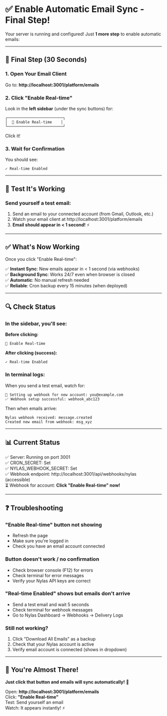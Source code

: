 # ✅ Enable Automatic Email Sync - Final Step!

Your server is running and configured! Just **1 more step** to enable automatic emails:

---

## 🚀 Final Step (30 Seconds)

### **1. Open Your Email Client**

Go to: **http://localhost:3001/platform/emails**

### **2. Click "Enable Real-time"**

Look in the **left sidebar** (under the sync buttons) for:

```
┌─────────────────────────┐
│  🔔 Enable Real-time    │
└─────────────────────────┘
```

Click it!

### **3. Wait for Confirmation**

You should see:
```
✓ Real-time Enabled
```

---

## 🧪 Test It's Working

### **Send yourself a test email:**

1. Send an email to your connected account (from Gmail, Outlook, etc.)
2. Watch your email client at http://localhost:3001/platform/emails
3. **Email should appear in < 1 second!** ⚡

---

## ✅ What's Now Working

Once you click "Enable Real-time":

✅ **Instant Sync**: New emails appear in < 1 second (via webhooks)  
✅ **Background Sync**: Works 24/7 even when browser is closed  
✅ **Automatic**: No manual refresh needed  
✅ **Reliable**: Cron backup every 15 minutes (when deployed)  

---

## 🔍 Check Status

### **In the sidebar, you'll see:**

**Before clicking:**
```
🔔 Enable Real-time
```

**After clicking (success):**
```
✓ Real-time Enabled
```

### **In terminal logs:**
When you send a test email, watch for:
```
🔔 Setting up webhook for new account: you@example.com
✅ Webhook setup successful: webhook_abc123
```

Then when emails arrive:
```
Nylas webhook received: message.created
Created new email from webhook: msg_xyz
```

---

## 📊 Current Status

✅ Server: Running on port 3001  
✅ CRON_SECRET: Set  
✅ NYLAS_WEBHOOK_SECRET: Set  
✅ Webhook endpoint: http://localhost:3001/api/webhooks/nylas (accessible)  
⏳ Webhook for account: **Click "Enable Real-time" now!**  

---

## ❓ Troubleshooting

### **"Enable Real-time" button not showing**
- Refresh the page
- Make sure you're logged in
- Check you have an email account connected

### **Button doesn't work / no confirmation**
- Check browser console (F12) for errors
- Check terminal for error messages
- Verify your Nylas API keys are correct

### **"Real-time Enabled" shows but emails don't arrive**
- Send a test email and wait 5 seconds
- Check terminal for webhook messages
- Go to Nylas Dashboard → Webhooks → Delivery Logs

### **Still not working?**
1. Click "Download All Emails" as a backup
2. Check that your Nylas account is active
3. Verify email account is connected (shows in dropdown)

---

## 🎉 You're Almost There!

**Just click that button and emails will sync automatically!** 🚀

Open: **http://localhost:3001/platform/emails**  
Click: **"Enable Real-time"**  
Test: Send yourself an email  
Watch: It appears instantly! ⚡


